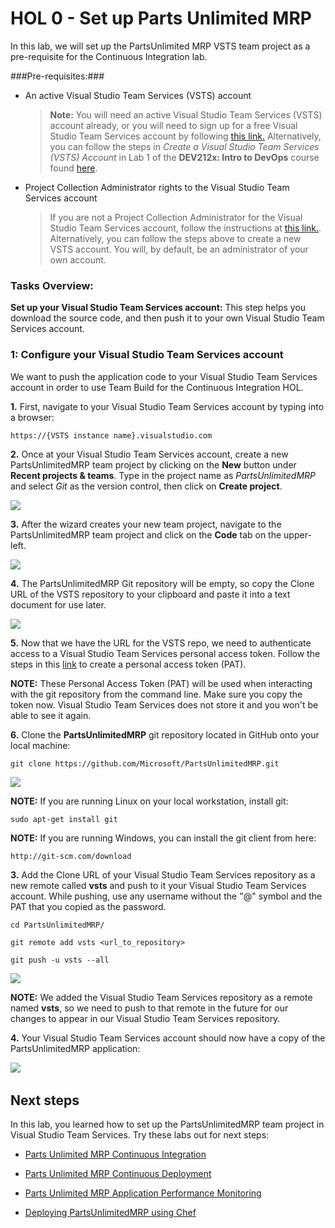 HOL 0 - Set up Parts Unlimited MRP
====================================================================================

In this lab, we will set up the PartsUnlimited MRP VSTS team project as a pre-requisite for the Continuous Integration lab. 



###Pre-requisites:###

-   An active Visual Studio Team Services (VSTS) account
	> **Note:** You will need an active Visual Studio Team Services (VSTS) account already, or you will need to sign up for a free Visual Studio Team Services account by following [this link.](https://www.visualstudio.com/en-us/docs/setup-admin/team-services/sign-up-for-visual-studio-team-services) Alternatively, you can follow the steps in _Create a Visual Studio Team Services (VSTS) Account_ in Lab 1 of the **DEV212x: Intro to DevOps** course found [here](https://github.com/MicrosoftLearning/edX-DEV212x-Intro-to-DevOps/blob/master/docs/Lab1/edX-DEV212x-Lab1.md). 

-   Project Collection Administrator rights to the Visual Studio Team Services account
	> If you are not a Project Collection Administrator for the Visual Studio Team Services account, follow the instructions at [this link.](https://www.visualstudio.com/en-us/docs/setup-admin/add-administrator-tfs#project-collection). Alternatively, you can follow the steps above to create a new VSTS account. You will, by default, be an administrator of your own account.

### Tasks Overview: ###

**Set up your Visual Studio Team Services account:** This step helps you download the source code, and then push it to your own Visual Studio Team Services account.

### 1: Configure your Visual Studio Team Services account

We want to push the application code to your Visual Studio Team Services account in
order to use Team Build for the Continuous Integration HOL.

**1.** First, navigate to your Visual Studio Team Services account by typing into a browser: 

    https://{VSTS instance name}.visualstudio.com

**2.** Once at your Visual Studio Team Services account, create a new PartsUnlimitedMRP team project by clicking on the **New** button under **Recent projects & teams**. Type in the project name as *PartsUnlimitedMRP* and select *Git* as the version control, then click on **Create project**.

![](<media/create_team_project.png>)

**3.** After the wizard creates your new team project, navigate to the PartsUnlimitedMRP team project and click on the **Code** tab on the upper-left. 

![](<media/navigate_to_code.png>)

**4.** The PartsUnlimitedMRP Git repository will be empty, so copy the Clone URL of the VSTS repository to your clipboard and paste it into a text document for use later. 

![](<media/copy_vsts_repo_url.png>)

**5.** Now that we have the URL for the VSTS repo, we need to authenticate access to  a Visual Studio Team Services personal access token. Follow the steps in this [link](https://www.visualstudio.com/en-us/docs/setup-admin/team-services/use-personal-access-tokens-to-authenticate) 
 to create a personal access token (PAT).

**NOTE:** These Personal Access Token (PAT) will be used when interacting with the git repository from the
command line. Make sure you copy the token now. Visual Studio Team Services does not store it and you won't be able to see it again. 


**6.** Clone the **PartsUnlimitedMRP** git repository located in GitHub onto your local machine:

    git clone https://github.com/Microsoft/PartsUnlimitedMRP.git

![](<media/clone_mrp.png>)

**NOTE:** If you are running Linux on your local workstation, install git:

    sudo apt-get install git
	
**NOTE:** If you are running Windows, you can install the git client from here:

	http://git-scm.com/download

**3.** Add the Clone URL of your Visual Studio Team Services repository as a new remote called **vsts** and push to it
your Visual Studio Team Services account. While pushing, use any username without the "@" symbol and the PAT that you copied as the password.

	cd PartsUnlimitedMRP/

	git remote add vsts <url_to_repository>

	git push -u vsts --all
	
![](<media/push_to_vsts.png>)

**NOTE:** We added the Visual Studio Team Services repository as a remote named **vsts**, so we need to
push to that remote in the future for our changes to appear in our Visual Studio Team Services
repository.

**4.** Your Visual Studio Team Services account should now have a copy of the PartsUnlimitedMRP
application:

![](<media/mrp_in_vsts.png>)
 

Next steps
----------

In this lab, you learned how to set up the PartsUnlimitedMRP team project in Visual Studio Team Services. Try these labs out for next steps:

-   [Parts Unlimited MRP Continuous Integration](https://github.com/MicrosoftLearning/edX-DEV217x-DevOps/tree/master/docs/Module4Labs/HOL_Continuous-Integration)

-   [Parts Unlimited MRP Continuous Deployment](https://github.com/MicrosoftLearning/edX-DEV217x-DevOps/tree/master/docs/Module4Labs/HOL_Continuous-Deployment)

-   [Parts Unlimited MRP Application Performance Monitoring](https://github.com/MicrosoftLearning/edX-DEV217x-DevOps/tree/master/docs/Module5Labs/HOL_Application-Performance-Monitoring)

-	[Deploying PartsUnlimitedMRP using Chef](https://github.com/MicrosoftLearning/edX-DEV217x-DevOps/tree/master/docs/Module2Labs/HOL_Deploying-Using-Chef)
